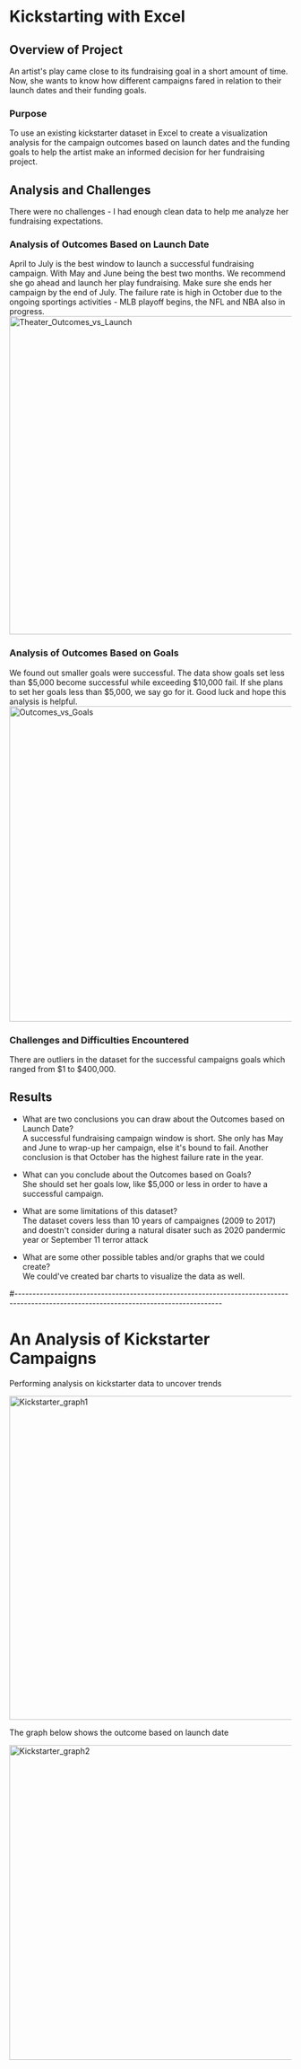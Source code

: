# Kickstarting with Excel

## Overview of Project
An artist's play came close to its fundraising goal in a short amount of time. Now, she wants to know how different campaigns fared in relation to their launch dates and their funding goals. 
### Purpose
To use an existing kickstarter dataset in Excel to create a visualization analysis for the campaign outcomes based on launch dates and the funding goals to help the artist make an informed decision for her fundraising project. 


## Analysis and Challenges
There were no challenges - I had enough clean data to help me analyze her fundraising expectations.

### Analysis of Outcomes Based on Launch Date
April to July is the best window to launch a successful fundraising campaign. With May and June being the best two months. 
We recommend she go ahead and launch her play fundraising. Make sure she ends her campaign by the end of July.
The failure rate is high in October due to the ongoing sportings activities - 
MLB playoff begins, the NFL and NBA also in progress.  
<img width="567" alt="Theater_Outcomes_vs_Launch" src="https://user-images.githubusercontent.com/72223864/100294514-0060c680-2f55-11eb-88ab-59cd98e23571.png">

### Analysis of Outcomes Based on Goals
We found out smaller goals were successful. The data show goals set less than $5,000 become successful while exceeding $10,000 fail. 
If she plans to set her goals less than $5,000, we say go for it. Good luck and hope this analysis is helpful.  
<img width="562" alt="Outcomes_vs_Goals" src="https://user-images.githubusercontent.com/72223864/100294522-06ef3e00-2f55-11eb-9dfb-8f876ebb1592.png">


### Challenges and Difficulties Encountered
There are outliers in the dataset for the successful campaigns goals which ranged from $1 to $400,000.

## Results

- What are two conclusions you can draw about the Outcomes based on Launch Date?  
A successful fundraising campaign window is short. She only has May and June to wrap-up her campaign, else it's bound to fail. Another conclusion is that October has the highest failure rate in the year.

- What can you conclude about the Outcomes based on Goals?  
She should set her goals low, like $5,000 or less in order to have a successful campaign.

- What are some limitations of this dataset?  
The dataset covers less than 10 years of campaignes (2009 to 2017) and doestn't consider during a natural disater such as 2020 pandermic year or September 11 terror attack


- What are some other possible tables and/or graphs that we could create?  
We could've created bar charts to visualize the data as well.







#---------------------------------------------------------------------------------------------------------------------------------------
# An Analysis of Kickstarter Campaigns
Performing analysis on kickstarter data to uncover trends

<img width="577" alt="Kickstarter_graph1" src="https://user-images.githubusercontent.com/72223864/100167589-6a159d80-2e8d-11eb-91cd-c45727fe94fa.png">

The graph below shows the outcome based on launch date

<img width="561" alt="Kickstarter_graph2" src="https://user-images.githubusercontent.com/72223864/100167641-83b6e500-2e8d-11eb-9d72-0ff7b18965cb.png">



